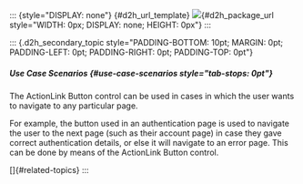 ::: {style="DISPLAY: none"}
[](ms-xhelp:///?Id=d2h_url_template){#d2h_url_template} ![](!package_url!){#d2h_package_url style="WIDTH: 0px; DISPLAY: none; HEIGHT: 0px"}
:::

::: {.d2h_secondary_topic style="PADDING-BOTTOM: 10pt; MARGIN: 0pt; PADDING-LEFT: 0pt; PADDING-RIGHT: 0pt; PADDING-TOP: 0pt"}
##### Use Case Scenarios {#use-case-scenarios style="tab-stops: 0pt"}

The ActionLink Button control can be used in cases in which the user wants to navigate to any particular page.

For example, the button used in an authentication page is used to navigate the user to the next page (such as their account page) in case they gave correct authentication details, or else it will navigate to an error page. This can be done by means of the ActionLink Button control.

[]{#related-topics}
:::
